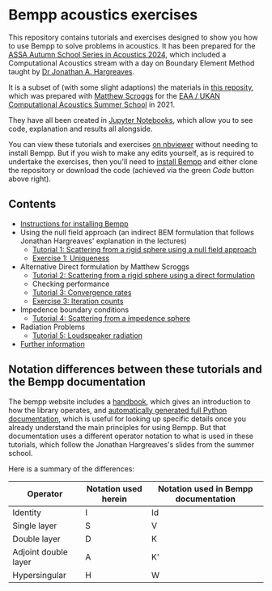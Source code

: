 # Bempp acoustics exercises

This repository contains tutorials and exercises designed to show you how to use Bempp to solve problems in acoustics. It has been prepared for the [ASSA Autumn School Series in Acoustics 2024](https://assaeindhoven.org/), which included a Computational Acoustics stream with a day on Boundary Element Method taught by [Dr Jonathan A. Hargreaves](https://salford-repository.worktribe.com/person/1159647/jonathan-hargreaves). 

It is a subset of (with some slight adaptions) the materials in [this reposity](https://github.com/mscroggs/bempp-acoustic-tutorials), which was prepared with [Matthew Scroggs](https://orcid.org/0000-0002-4658-2443) for the [EAA / UKAN Computational Acoustics Summer School](https://acoustics.ac.uk/events/4468/) in 2021. 

They have all been created in [Jupyter Notebooks](https://jupyter.org/), which allow you to see code, explanation and results all alongside.

You can view these tutorials and exercises [on nbviewer](https://nbviewer.jupyter.org/github/jahargreaves/bempp-acoustic-tutorials-assa/blob/main/README.ipynb) without needing to install Bempp. But if you wish to make any edits yourself, as is required to undertake the exercises, then you'll need to [install Bempp](tutorials/0_install.ipynb) and either clone the repository or download the code (achieved via the green <i>Code</i> button above right).

## Contents
- [Instructions for installing Bempp](tutorials/0_install.ipynb)
- Using the null field approach (an indirect BEM formulation that follows Jonathan Hargreaves' explanation in the lectures)
  - [Tutorial 1: Scattering from a rigid sphere using a null field approach](tutorials/1_sphere_scatterer_null_field.ipynb)
  - [Exercise 1: Uniqueness](exercises/1_uniqueness.ipynb)
- Alternative Direct formulation by Matthew Scroggs
  - [Tutorial 2: Scattering from a rigid sphere using a direct formulation](tutorials/2_sphere_scatterer_direct.ipynb)
  - Checking performance
  - [Tutorial 3: Convergence rates](tutorials/3_convergence.ipynb)
  - [Exercise 3: Iteration counts](exercises/3_iterations.ipynb)
- Impedence boundary conditions
  - [Tutorial 4: Scattering from a impedence sphere](tutorials/4_impedence_scattering.ipynb)
- Radiation Problems
  - [Tutorial 5: Loudspeaker radiation](tutorials/5_loudspeaker.ipynb)
- [Further information](tutorials/7_more.ipynb)


## Notation differences between these tutorials and the Bempp documentation
The bempp website includes a [handbook](https://bempp.com/handbook/index.html), which gives an introduction to how the library operates, and [automatically generated full Python documentation](https://bempp-cl.readthedocs.io/en/latest/), which is useful for looking up specific details once you already understand the main principles for using Bempp. But that documentation uses a different operator notation to what is used in these tutorials, which follow the Jonathan Hargreaves's slides from the summer school.

Here is a summary of the differences:

Operator | Notation used herein | Notation used in Bempp documentation
-------- | -------------------- | ------------------------------------
Identity | I                    | Id
Single layer | S                | V
Double layer | D                | K
Adjoint double layer | A        | K'
Hypersingular | H               | W

